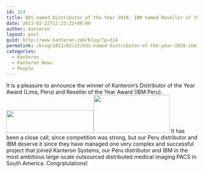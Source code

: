 ```yaml
---
id: 314
title: BDS named Distributor of the Year 2010, IBM named Reseller of the Year 2010
date: 2011-02-22T12:23:22+00:00
author: kanteron
layout: post
guid: http://www.kanteron.com/blog/?p=314
permalink: /blog/2011/02/22/bds-named-distributor-of-the-year-2010-ibm-named-reseller-of-the-year-2010/
categories:
  - Kanteron
  - Kanteron News
  - People
---
```

It is a pleasure to announce the winner of Kanteron‘s Distributor of the Year Award (Lima, Peru) and Reseller of the Year Award (IBM Peru). [<img title="BDS" alt="" src="http://bdsperu.com/imagenes/logo.gif" width="230" height="60" />](http://bdsperu.com/)[<img title="IBM" alt="" src="http://www.creditosperu.com.pe/admin/logos/redimensionar.php?imagen=ibm.jpg" width="200" height="100" />](http://www.ibm.com/pe/es/) It has been a close call, since competition was strong, but our Peru distributor and IBM deserve it since they have managed one very complex and successful project that joined Kanteron Systems, our Peru distributor and IBM in the most ambitious large-scale outsourced distributed medical imaging PACS in South America. Congratulations!